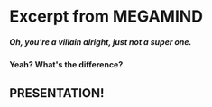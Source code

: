 # Excerpt from MEGAMIND


##### Oh, you're a villain alright, just not a super one.
#### Yeah? What's the difference?
## PRESENTATION!
